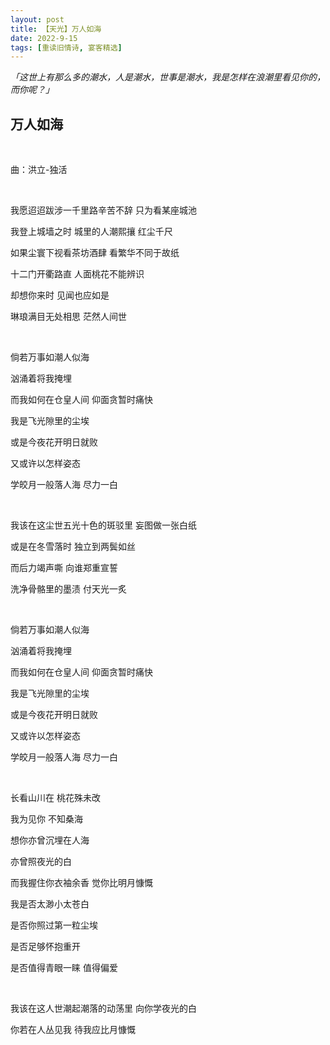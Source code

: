 ```yaml
---
layout: post
title: 【天光】万人如海
date: 2022-9-15
tags: [重读旧情诗, 宴客精选]
---
```


*「这世上有那么多的潮水，人是潮水，世事是潮水，我是怎样在浪潮里看见你的，而你呢？」*

## 万人如海

<br>

曲：洪立-独活

<br>

我愿迢迢跋涉一千里路辛苦不辞 只为看某座城池

我登上城墙之时 城里的人潮熙攘 红尘千尺

如果尘寰下视看茶坊酒肆 看繁华不同于故纸

十二门开衢路直 人面桃花不能辨识

却想你来时 见闻也应如是

琳琅满目无处相思 茫然人间世

<br>

倘若万事如潮人似海

汹涌着将我掩埋

而我如何在仓皇人间 仰面贪暂时痛快

我是飞光隙里的尘埃

或是今夜花开明日就败

又或许以怎样姿态

学皎月一般落人海 尽力一白

<br>

我该在这尘世五光十色的斑驳里 妄图做一张白纸

或是在冬雪落时 独立到两鬓如丝

而后力竭声嘶 向谁郑重宣誓

洗净骨骼里的墨渍 付天光一炙

<br>

倘若万事如潮人似海

汹涌着将我掩埋

而我如何在仓皇人间 仰面贪暂时痛快

我是飞光隙里的尘埃

或是今夜花开明日就败

又或许以怎样姿态

学皎月一般落人海 尽力一白

<br>

长看山川在 桃花殊未改

我为见你 不知桑海

想你亦曾沉埋在人海

亦曾照夜光的白

而我握住你衣袖余香 觉你比明月慷慨

我是否太渺小太苍白

是否你照过第一粒尘埃

是否足够怀抱重开

是否值得青眼一睐 值得偏爱

<br>

我该在这人世潮起潮落的动荡里 向你学夜光的白

你若在人丛见我 待我应比月慷慨


<br>
<br>



